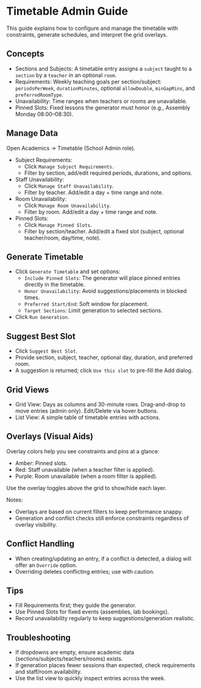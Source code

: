 # Timetable Admin Guide

This guide explains how to configure and manage the timetable with constraints, generate schedules, and interpret the grid overlays.

## Concepts

- Sections and Subjects: A timetable entry assigns a `subject` taught to a `section` by a `teacher` in an optional `room`.
- Requirements: Weekly teaching goals per section/subject: `periodsPerWeek`, `durationMinutes`, optional `allowDouble`, `minGapMins`, and `preferredRoomType`.
- Unavailability: Time ranges when teachers or rooms are unavailable.
- Pinned Slots: Fixed lessons the generator must honor (e.g., Assembly Monday 08:00–08:30).

## Manage Data

Open Academics → Timetable (School Admin role).

- Subject Requirements:
  - Click `Manage Subject Requirements`.
  - Filter by section, add/edit required periods, durations, and options.
- Staff Unavailability:
  - Click `Manage Staff Unavailability`.
  - Filter by teacher. Add/edit a day + time range and note.
- Room Unavailability:
  - Click `Manage Room Unavailability`.
  - Filter by room. Add/edit a day + time range and note.
- Pinned Slots:
  - Click `Manage Pinned Slots`.
  - Filter by section/teacher. Add/edit a fixed slot (subject, optional teacher/room, day/time, note).

## Generate Timetable

- Click `Generate Timetable` and set options:
  - `Include Pinned Slots`: The generator will place pinned entries directly in the timetable.
  - `Honor Unavailability`: Avoid suggestions/placements in blocked times.
  - `Preferred Start/End`: Soft window for placement.
  - `Target Sections`: Limit generation to selected sections.
- Click `Run Generation`.

## Suggest Best Slot

- Click `Suggest Best Slot`.
- Provide section, subject, teacher, optional day, duration, and preferred room.
- A suggestion is returned; click `Use this slot` to pre-fill the Add dialog.

## Grid Views

- Grid View: Days as columns and 30-minute rows. Drag-and-drop to move entries (admin only). Edit/Delete via hover buttons.
- List View: A simple table of timetable entries with actions.

## Overlays (Visual Aids)

Overlay colors help you see constraints and pins at a glance:

- Amber: Pinned slots.
- Red: Staff unavailable (when a teacher filter is applied).
- Purple: Room unavailable (when a room filter is applied).

Use the overlay toggles above the grid to show/hide each layer.

Notes:

- Overlays are based on current filters to keep performance snappy.
- Generation and conflict checks still enforce constraints regardless of overlay visibility.

## Conflict Handling

- When creating/updating an entry, if a conflict is detected, a dialog will offer an `Override` option.
- Overriding deletes conflicting entries; use with caution.

## Tips

- Fill Requirements first; they guide the generator.
- Use Pinned Slots for fixed events (assemblies, lab bookings).
- Record unavailability regularly to keep suggestions/generation realistic.

## Troubleshooting

- If dropdowns are empty, ensure academic data (sections/subjects/teachers/rooms) exists.
- If generation places fewer sessions than expected, check requirements and staff/room availability.
- Use the list view to quickly inspect entries across the week.
